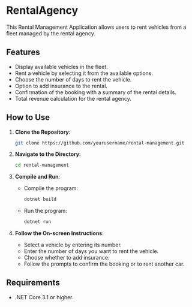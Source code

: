 # RentalAgency

This Rental Management Application allows users to rent vehicles from a fleet managed by the rental agency.

## Features

- Display available vehicles in the fleet.
- Rent a vehicle by selecting it from the available options.
- Choose the number of days to rent the vehicle.
- Option to add insurance to the rental.
- Confirmation of the booking with a summary of the rental details.
- Total revenue calculation for the rental agency.

## How to Use

1. **Clone the Repository**:
    ```bash
    git clone https://github.com/yourusername/rental-management.git
    ```

2. **Navigate to the Directory**:
    ```bash
    cd rental-management
    ```

3. **Compile and Run**:
    - Compile the program:
        ```bash
        dotnet build
        ```
    - Run the program:
        ```bash
        dotnet run
        ```

4. **Follow the On-screen Instructions**:
    - Select a vehicle by entering its number.
    - Enter the number of days you want to rent the vehicle.
    - Choose whether to add insurance.
    - Follow the prompts to confirm the booking or to rent another car.

## Requirements

- .NET Core 3.1 or higher.
